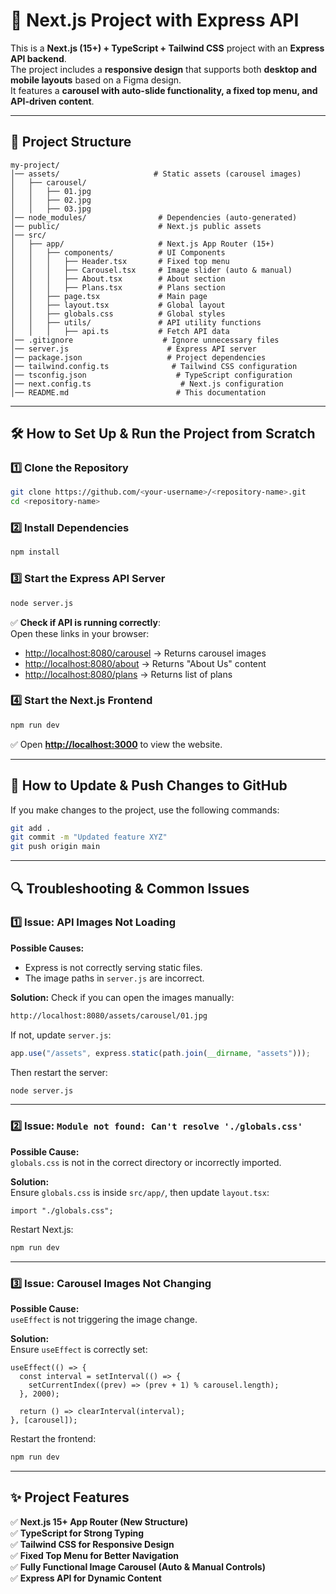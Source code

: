 # 🚀 Next.js Project with Express API

This is a **Next.js (15+) + TypeScript + Tailwind CSS** project with an **Express API backend**.  
The project includes a **responsive design** that supports both **desktop and mobile layouts** based on a Figma design.  
It features a **carousel with auto-slide functionality, a fixed top menu, and API-driven content**.

---

## 📂 Project Structure

```
my-project/
│── assets/                     # Static assets (carousel images)
│   ├── carousel/
│   │   ├── 01.jpg
│   │   ├── 02.jpg
│   │   ├── 03.jpg
│── node_modules/                # Dependencies (auto-generated)
│── public/                      # Next.js public assets
│── src/
│   ├── app/                     # Next.js App Router (15+)
│   │   ├── components/          # UI Components
│   │   │   ├── Header.tsx       # Fixed top menu
│   │   │   ├── Carousel.tsx     # Image slider (auto & manual)
│   │   │   ├── About.tsx        # About section
│   │   │   ├── Plans.tsx        # Plans section
│   │   ├── page.tsx             # Main page
│   │   ├── layout.tsx           # Global layout
│   │   ├── globals.css          # Global styles
│   │   ├── utils/               # API utility functions
│   │   │   ├── api.ts           # Fetch API data
│── .gitignore                    # Ignore unnecessary files
│── server.js                      # Express API server
│── package.json                   # Project dependencies
│── tailwind.config.ts              # Tailwind CSS configuration
│── tsconfig.json                    # TypeScript configuration
│── next.config.ts                    # Next.js configuration
│── README.md                        # This documentation
```

---

## 🛠️ **How to Set Up & Run the Project from Scratch**

### **1️⃣ Clone the Repository**
```bash
git clone https://github.com/<your-username>/<repository-name>.git
cd <repository-name>
```

### **2️⃣ Install Dependencies**
```bash
npm install
```

### **3️⃣ Start the Express API Server**
```bash
node server.js
```
✅ **Check if API is running correctly**:  
Open these links in your browser:
- [http://localhost:8080/carousel](http://localhost:8080/carousel) → Returns carousel images
- [http://localhost:8080/about](http://localhost:8080/about) → Returns "About Us" content
- [http://localhost:8080/plans](http://localhost:8080/plans) → Returns list of plans

### **4️⃣ Start the Next.js Frontend**
```bash
npm run dev
```
✅ Open **[http://localhost:3000](http://localhost:3000)** to view the website.

---

## 🔄 **How to Update & Push Changes to GitHub**
If you make changes to the project, use the following commands:

```bash
git add .
git commit -m "Updated feature XYZ"
git push origin main
```

---

## 🔍 **Troubleshooting & Common Issues**

### **1️⃣ Issue: API Images Not Loading**
**Possible Causes:**
- Express is not correctly serving static files.
- The image paths in `server.js` are incorrect.

**Solution:**
Check if you can open the images manually:
```bash
http://localhost:8080/assets/carousel/01.jpg
```
If not, update `server.js`:
```js
app.use("/assets", express.static(path.join(__dirname, "assets")));
```
Then restart the server:
```bash
node server.js
```

---

### **2️⃣ Issue: `Module not found: Can't resolve './globals.css'`**
**Possible Cause:**  
`globals.css` is not in the correct directory or incorrectly imported.

**Solution:**  
Ensure `globals.css` is inside `src/app/`, then update `layout.tsx`:
```tsx
import "./globals.css";
```
Restart Next.js:
```bash
npm run dev
```

---

### **3️⃣ Issue: Carousel Images Not Changing**
**Possible Cause:**  
`useEffect` is not triggering the image change.

**Solution:**  
Ensure `useEffect` is correctly set:
```tsx
useEffect(() => {
  const interval = setInterval(() => {
    setCurrentIndex((prev) => (prev + 1) % carousel.length);
  }, 2000);

  return () => clearInterval(interval);
}, [carousel]);
```
Restart the frontend:
```bash
npm run dev
```

---

## ✨ **Project Features**
✅ **Next.js 15+ App Router (New Structure)**  
✅ **TypeScript for Strong Typing**  
✅ **Tailwind CSS for Responsive Design**  
✅ **Fixed Top Menu for Better Navigation**  
✅ **Fully Functional Image Carousel (Auto & Manual Controls)**  
✅ **Express API for Dynamic Content**  
